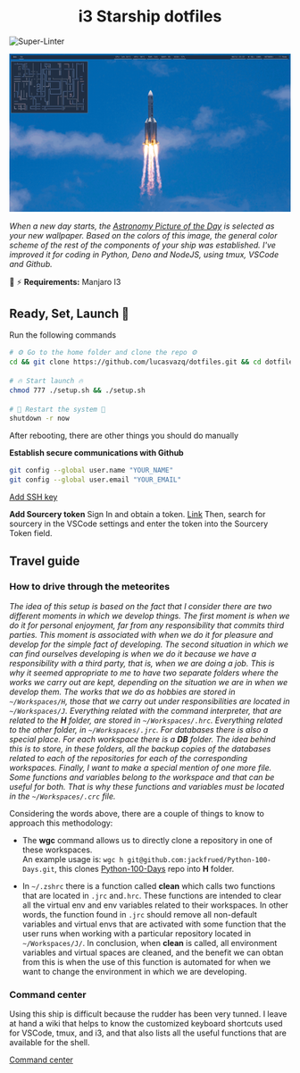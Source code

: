 <span align="center">

  # i3 Starship dotfiles

</span>

![Super-Linter](https://github.com/lucasvazq/dotfiles/workflows/Super-Linter/badge.svg?branch=master)

<p align="center">

  ![Screenshot](./screenshots.gif)
</p>

_When a new day starts, the [Astronomy Picture of the Day][astropix] is selected as your new wallpaper._
_Based on the colors of this image, the general color scheme of the rest of the components of your ship was established._
_I've improved it for coding in Python, Deno and NodeJS, using tmux, VSCode and Github._

[astropix]: https://apod.nasa.gov/apod/astropix.html

🧲 ⚡ **Requirements:** Manjaro I3

## Ready, Set, Launch 🚀

Run the following commands

```sh
# ⚙ Go to the home folder and clone the repo ⚙
cd && git clone https://github.com/lucasvazq/dotfiles.git && cd dotfiles

# 🔥 Start launch 🔥
chmod 777 ./setup.sh && ./setup.sh

# 🚨 Restart the system 🚨
shutdown -r now
```

After rebooting, there are other things you should do manually

**Establish secure communications with Github**

```sh
git config --global user.name "YOUR_NAME"
git config --global user.email "YOUR_EMAIL"
```

[Add SSH key][github_ssh_key_help]

[github_ssh_key_help]: https://help.github.com/es/github/authenticating-to-github/adding-a-new-ssh-key-to-your-github-account

**Add Sourcery token**
Sign In and obtain a token. [Link][token_link]
Then, search for sourcery in the VSCode settings and enter the token into the Sourcery Token field.

[token_link]: https://sourcery.ai/download/?editor=vscode

## Travel guide

### How to drive through the meteorites

_The idea of ​​this setup is based on the fact that I consider there are two different moments in which we develop things. The first moment is when we do it for personal enjoyment, far from any responsibility that commits third parties. This moment is associated with when we do it for pleasure and develop for the simple fact of developing._
_The second situation in which we can find ourselves developing is when we do it because we have a responsibility with a third party, that is, when we are doing a job._
_This is why it seemed appropriate to me to have two separate folders where the works we carry out are kept, depending on the situation we are in when we develop them._
_The works that we do as hobbies are stored in `~/Workspaces/H`, those that we carry out under responsibilities are located in `~/Workspaces/J`._
_Everything related with the command interpreter, that are related to the **H** folder, are stored in `~/Workspaces/.hrc`. Everything related to the other folder, in `~/Workspaces/.jrc`._
_For databases there is also a special place. For each workspace there is a **DB** folder._
_The idea behind this is to store, in these folders, all the backup copies of the databases related to each of the repositories for each of the corresponding workspaces._
_Finally, I want to make a special mention of one more file._
_Some functions and variables belong to the workspace and that can be useful for both. That is why these functions and variables must be located in the `~/Workspaces/.crc` file._

Considering the words above, there are a couple of things to know to approach this methodology:

- The **wgc** command allows us to directly clone a repository in one of these workspaces.
<br>An example usage is: `wgc h git@github.com:jackfrued/Python-100-Days.git`, this clones [Python-100-Days][python_100_days] repo into **H** folder.

[python_100_days]: https://github.com/jackfrued/Python-100-Days

- In `~/.zshrc` there is a function called **clean** which calls two functions that are located in `.jrc` and`.hrc`. These functions are intended to clear all the virtual env and env variables related to their workspaces. In other words, the function found in `.jrc` should remove all non-default variables and virtual envs that are activated with some function that the user runs when working with a particular repository located in `~/Workspaces/J/`. In conclusion, when **clean** is called, all environment variables and virtual spaces are cleaned, and the benefit we can obtan from this is when the use of this function is automated for when we want to change the environment in which we are developing.

### Command center

Using this ship is difficult because the rudder has been very tunned.
I leave at hand a wiki that helps to know the customized keyboard shortcuts used for VSCode, tmux, and i3, and that also lists all the useful functions that are available for the shell.

[Command center](https://github.com/lucasvazq/dotfiles/wiki)
